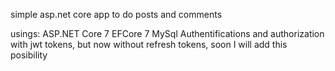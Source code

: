 simple asp.net core app to do posts and comments

usings:
  ASP.NET Core 7
  EFCore 7
  MySql
  Authentifications and authorization with jwt tokens, but now without refresh tokens, soon I will add this posibility
